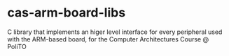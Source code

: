 # cas-arm-board-libs
C library that implements an higer level interface for every peripheral used with the ARM-based board, for the Computer Architectures Course @ PoliTO
